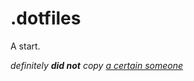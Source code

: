 # .dotfiles

A start.

_definitely **did not** copy [a certain someone](https://github.com/ThePrimeagen/.dotfiles)_
